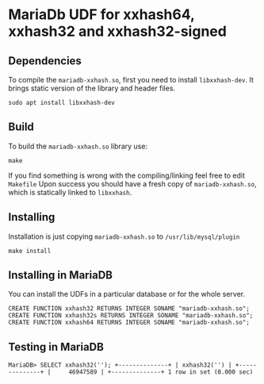 MariaDb UDF for xxhash64, xxhash32 and xxhash32-signed
======================================================

Dependencies
------------
To compile the `mariadb-xxhash.so`, first you need to install `libxxhash-dev`.
It brings static version of the library and header files.

`
  sudo apt install libxxhash-dev
`

Build
-----
To build the `mariadb-xxhash.so` library use:

`
  make
`

If you find something is wrong with the compiling/linking feel free to edit `Makefile`
Upon success you should have a fresh copy of `mariadb-xxhash.so`, which is statically linked to `libxxhash`.

Installing
----------
Installation is just copying `mariadb-xxhash.so` to `/usr/lib/mysql/plugin`

`
  make install
`

Installing in MariaDB
---------------------
You can install the UDFs in a particular database or for the whole server.

`
  CREATE FUNCTION xxhash32 RETURNS INTEGER SONAME "mariadb-xxhash.so";
  CREATE FUNCTION xxhash32s RETURNS INTEGER SONAME "mariadb-xxhash.so";
  CREATE FUNCTION xxhash64 RETURNS INTEGER SONAME "mariadb-xxhash.so";
`

Testing in MariaDB
---------------------

`
  MariaDB> SELECT xxhash32('');
  +--------------+
  | xxhash32('') |
  +--------------+
  |     46947589 |
  +--------------+
  1 row in set (0.000 sec)
`

